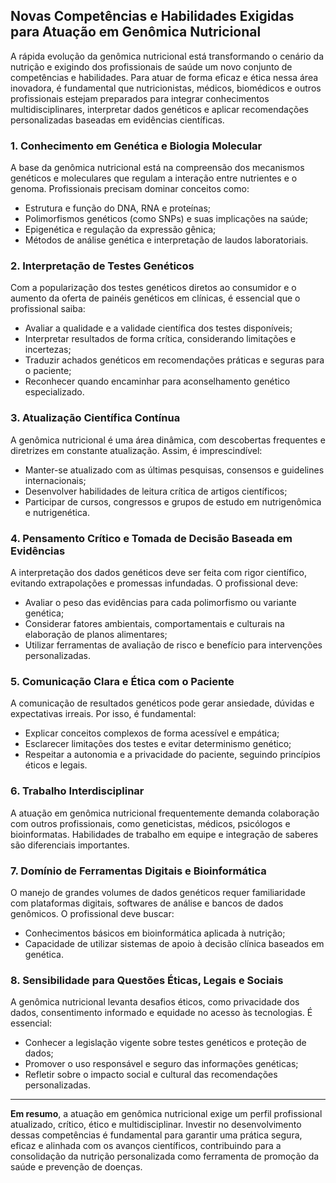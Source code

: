 
## Novas Competências e Habilidades Exigidas para Atuação em Genômica Nutricional

A rápida evolução da genômica nutricional está transformando o cenário da nutrição e exigindo dos profissionais de saúde um novo conjunto de competências e habilidades. Para atuar de forma eficaz e ética nessa área inovadora, é fundamental que nutricionistas, médicos, biomédicos e outros profissionais estejam preparados para integrar conhecimentos multidisciplinares, interpretar dados genéticos e aplicar recomendações personalizadas baseadas em evidências científicas.

### 1. **Conhecimento em Genética e Biologia Molecular**

A base da genômica nutricional está na compreensão dos mecanismos genéticos e moleculares que regulam a interação entre nutrientes e o genoma. Profissionais precisam dominar conceitos como:

- Estrutura e função do DNA, RNA e proteínas;
- Polimorfismos genéticos (como SNPs) e suas implicações na saúde;
- Epigenética e regulação da expressão gênica;
- Métodos de análise genética e interpretação de laudos laboratoriais.

### 2. **Interpretação de Testes Genéticos**

Com a popularização dos testes genéticos diretos ao consumidor e o aumento da oferta de painéis genéticos em clínicas, é essencial que o profissional saiba:

- Avaliar a qualidade e a validade científica dos testes disponíveis;
- Interpretar resultados de forma crítica, considerando limitações e incertezas;
- Traduzir achados genéticos em recomendações práticas e seguras para o paciente;
- Reconhecer quando encaminhar para aconselhamento genético especializado.

### 3. **Atualização Científica Contínua**

A genômica nutricional é uma área dinâmica, com descobertas frequentes e diretrizes em constante atualização. Assim, é imprescindível:

- Manter-se atualizado com as últimas pesquisas, consensos e guidelines internacionais;
- Desenvolver habilidades de leitura crítica de artigos científicos;
- Participar de cursos, congressos e grupos de estudo em nutrigenômica e nutrigenética.

### 4. **Pensamento Crítico e Tomada de Decisão Baseada em Evidências**

A interpretação dos dados genéticos deve ser feita com rigor científico, evitando extrapolações e promessas infundadas. O profissional deve:

- Avaliar o peso das evidências para cada polimorfismo ou variante genética;
- Considerar fatores ambientais, comportamentais e culturais na elaboração de planos alimentares;
- Utilizar ferramentas de avaliação de risco e benefício para intervenções personalizadas.

### 5. **Comunicação Clara e Ética com o Paciente**

A comunicação de resultados genéticos pode gerar ansiedade, dúvidas e expectativas irreais. Por isso, é fundamental:

- Explicar conceitos complexos de forma acessível e empática;
- Esclarecer limitações dos testes e evitar determinismo genético;
- Respeitar a autonomia e a privacidade do paciente, seguindo princípios éticos e legais.

### 6. **Trabalho Interdisciplinar**

A atuação em genômica nutricional frequentemente demanda colaboração com outros profissionais, como geneticistas, médicos, psicólogos e bioinformatas. Habilidades de trabalho em equipe e integração de saberes são diferenciais importantes.

### 7. **Domínio de Ferramentas Digitais e Bioinformática**

O manejo de grandes volumes de dados genéticos requer familiaridade com plataformas digitais, softwares de análise e bancos de dados genômicos. O profissional deve buscar:

- Conhecimentos básicos em bioinformática aplicada à nutrição;
- Capacidade de utilizar sistemas de apoio à decisão clínica baseados em genética.

### 8. **Sensibilidade para Questões Éticas, Legais e Sociais**

A genômica nutricional levanta desafios éticos, como privacidade dos dados, consentimento informado e equidade no acesso às tecnologias. É essencial:

- Conhecer a legislação vigente sobre testes genéticos e proteção de dados;
- Promover o uso responsável e seguro das informações genéticas;
- Refletir sobre o impacto social e cultural das recomendações personalizadas.

---

**Em resumo**, a atuação em genômica nutricional exige um perfil profissional atualizado, crítico, ético e multidisciplinar. Investir no desenvolvimento dessas competências é fundamental para garantir uma prática segura, eficaz e alinhada com os avanços científicos, contribuindo para a consolidação da nutrição personalizada como ferramenta de promoção da saúde e prevenção de doenças.
```
